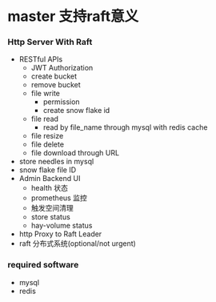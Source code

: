 
# master 支持raft意义

### Http Server With Raft

- RESTful APIs
    - JWT Authorization
    - create bucket
    - remove bucket
    - file write
        - permission
        - create snow flake id
    - file read
        - read by file_name through mysql with redis cache
    - file resize
    - file delete
    - file download through URL
- store needles in mysql
- snow flake file ID
- Admin Backend UI
    - health 状态
    - prometheus 监控
    - 触发空间清理
    - store status
    - hay-volume status
- http Proxy to Raft Leader
- raft 分布式系统(optional/not urgent)

### required software

- mysql 
- redis 